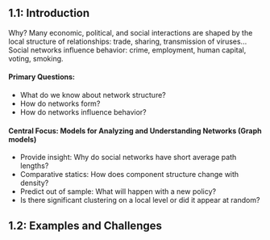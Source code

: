## 1.1: Introduction

Why? Many economic, political, and social interactions are shaped by the local structure of relationships: trade, sharing, transmission of viruses... Social networks influence behavior: crime, employment, human capital, voting, smoking.

#### Primary Questions:

- What do we know about network structure?
- How do networks form?
- How do networks influence behavior?

#### Central Focus: Models for Analyzing and Understanding Networks (Graph models)

- Provide insight: Why do social networks have short average path lengths?
- Comparative statics: How does component structure change with density?
- Predict out of sample: What will happen with a new policy?
- Is there significant clustering on a local level or did it appear at random?

## 1.2: Examples and Challenges

